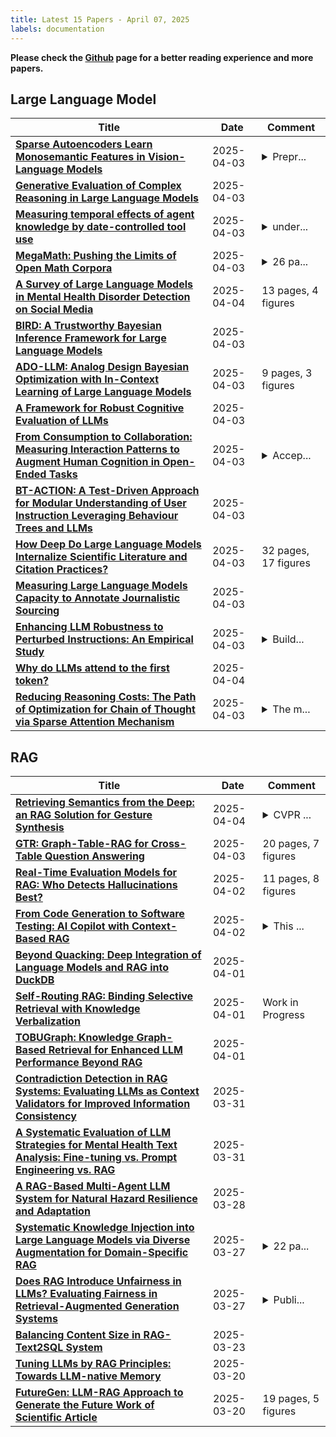 ```yaml
---
title: Latest 15 Papers - April 07, 2025
labels: documentation
---
```

**Please check the [Github](https://github.com/zezhishao/MTS_Daily_ArXiv) page for a better reading experience and more papers.**

## Large Language Model
| **Title** | **Date** | **Comment** |
| --- | --- | --- |
| **[Sparse Autoencoders Learn Monosemantic Features in Vision-Language Models](http://arxiv.org/abs/2504.02821v1)** | 2025-04-03 | <details><summary>Prepr...</summary><p>Preprint. The code is available at https://github.com/ExplainableML/sae-for-vlm</p></details> |
| **[Generative Evaluation of Complex Reasoning in Large Language Models](http://arxiv.org/abs/2504.02810v1)** | 2025-04-03 |  |
| **[Measuring temporal effects of agent knowledge by date-controlled tool use](http://arxiv.org/abs/2503.04188v2)** | 2025-04-03 | <details><summary>under...</summary><p>under review, comments welcome</p></details> |
| **[MegaMath: Pushing the Limits of Open Math Corpora](http://arxiv.org/abs/2504.02807v1)** | 2025-04-03 | <details><summary>26 pa...</summary><p>26 pages, 15 figures, 22 tables</p></details> |
| **[A Survey of Large Language Models in Mental Health Disorder Detection on Social Media](http://arxiv.org/abs/2504.02800v2)** | 2025-04-04 | 13 pages, 4 figures |
| **[BIRD: A Trustworthy Bayesian Inference Framework for Large Language Models](http://arxiv.org/abs/2404.12494v3)** | 2025-04-03 |  |
| **[ADO-LLM: Analog Design Bayesian Optimization with In-Context Learning of Large Language Models](http://arxiv.org/abs/2406.18770v2)** | 2025-04-03 | 9 pages, 3 figures |
| **[A Framework for Robust Cognitive Evaluation of LLMs](http://arxiv.org/abs/2504.02789v1)** | 2025-04-03 |  |
| **[From Consumption to Collaboration: Measuring Interaction Patterns to Augment Human Cognition in Open-Ended Tasks](http://arxiv.org/abs/2504.02780v1)** | 2025-04-03 | <details><summary>Accep...</summary><p>Accepted at Tools for Thought Workshop (CHI'25)</p></details> |
| **[BT-ACTION: A Test-Driven Approach for Modular Understanding of User Instruction Leveraging Behaviour Trees and LLMs](http://arxiv.org/abs/2504.02779v1)** | 2025-04-03 |  |
| **[How Deep Do Large Language Models Internalize Scientific Literature and Citation Practices?](http://arxiv.org/abs/2504.02767v1)** | 2025-04-03 | 32 pages, 17 figures |
| **[Measuring Large Language Models Capacity to Annotate Journalistic Sourcing](http://arxiv.org/abs/2501.00164v2)** | 2025-04-03 |  |
| **[Enhancing LLM Robustness to Perturbed Instructions: An Empirical Study](http://arxiv.org/abs/2504.02733v1)** | 2025-04-03 | <details><summary>Build...</summary><p>Building Trust Workshop, ICLR 2025</p></details> |
| **[Why do LLMs attend to the first token?](http://arxiv.org/abs/2504.02732v2)** | 2025-04-04 |  |
| **[Reducing Reasoning Costs: The Path of Optimization for Chain of Thought via Sparse Attention Mechanism](http://arxiv.org/abs/2411.09111v6)** | 2025-04-03 | <details><summary>The m...</summary><p>The main text is 5 pages, totaling 9 pages; 4 figures, 1 table. It have been submitted to NeurIPS 2024 Workshop MusIML and OpenReview</p></details> |

## RAG
| **Title** | **Date** | **Comment** |
| --- | --- | --- |
| **[Retrieving Semantics from the Deep: an RAG Solution for Gesture Synthesis](http://arxiv.org/abs/2412.06786v3)** | 2025-04-04 | <details><summary>CVPR ...</summary><p>CVPR 2025. Project page: https://vcai.mpi-inf.mpg.de/projects/RAG-Gesture/</p></details> |
| **[GTR: Graph-Table-RAG for Cross-Table Question Answering](http://arxiv.org/abs/2504.01346v2)** | 2025-04-03 | 20 pages, 7 figures |
| **[Real-Time Evaluation Models for RAG: Who Detects Hallucinations Best?](http://arxiv.org/abs/2503.21157v2)** | 2025-04-02 | 11 pages, 8 figures |
| **[From Code Generation to Software Testing: AI Copilot with Context-Based RAG](http://arxiv.org/abs/2504.01866v1)** | 2025-04-02 | <details><summary>This ...</summary><p>This work has been accepted for publication in IEEE Software (DOI: 10.1109/MS.2025.3549628)</p></details> |
| **[Beyond Quacking: Deep Integration of Language Models and RAG into DuckDB](http://arxiv.org/abs/2504.01157v1)** | 2025-04-01 |  |
| **[Self-Routing RAG: Binding Selective Retrieval with Knowledge Verbalization](http://arxiv.org/abs/2504.01018v1)** | 2025-04-01 | Work in Progress |
| **[TOBUGraph: Knowledge Graph-Based Retrieval for Enhanced LLM Performance Beyond RAG](http://arxiv.org/abs/2412.05447v2)** | 2025-04-01 |  |
| **[Contradiction Detection in RAG Systems: Evaluating LLMs as Context Validators for Improved Information Consistency](http://arxiv.org/abs/2504.00180v1)** | 2025-03-31 |  |
| **[A Systematic Evaluation of LLM Strategies for Mental Health Text Analysis: Fine-tuning vs. Prompt Engineering vs. RAG](http://arxiv.org/abs/2503.24307v1)** | 2025-03-31 |  |
| **[A RAG-Based Multi-Agent LLM System for Natural Hazard Resilience and Adaptation](http://arxiv.org/abs/2402.07877v3)** | 2025-03-28 |  |
| **[Systematic Knowledge Injection into Large Language Models via Diverse Augmentation for Domain-Specific RAG](http://arxiv.org/abs/2502.08356v3)** | 2025-03-27 | <details><summary>22 pa...</summary><p>22 pages, 14 tables, to be published in NAACL 2025</p></details> |
| **[Does RAG Introduce Unfairness in LLMs? Evaluating Fairness in Retrieval-Augmented Generation Systems](http://arxiv.org/abs/2409.19804v2)** | 2025-03-27 | <details><summary>Publi...</summary><p>Published at COLING 2025</p></details> |
| **[Balancing Content Size in RAG-Text2SQL System](http://arxiv.org/abs/2502.15723v3)** | 2025-03-23 |  |
| **[Tuning LLMs by RAG Principles: Towards LLM-native Memory](http://arxiv.org/abs/2503.16071v1)** | 2025-03-20 |  |
| **[FutureGen: LLM-RAG Approach to Generate the Future Work of Scientific Article](http://arxiv.org/abs/2503.16561v1)** | 2025-03-20 | 19 pages, 5 figures |

